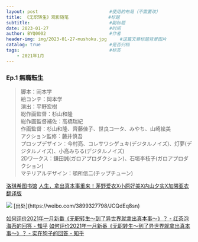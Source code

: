 ```yaml
---
layout: post                           #使用的布局（不需要改）
title: 《无职转生》观影随笔               #标题
subtitle:                              #副标题
date: 2023-01-27                       #时间
author: BYQ0002                        #作者
header-img: img/2023-01-27-mushoku.jpg     #这篇文章标题背景图片
catalog: true                          #是否归档
tags:                                  #标签
    - 2021年1月
---
```


### Ep.1 無職転生
 
>脚本：岡本学\
絵コンテ：岡本学\
演出：平野宏樹\
総作画監督：杉山和隆\
総作画監督補佐：高橋瑞紀\
作画監督：杉山和隆、齊藤佳子、世良コ一タ、みやち、山崎絵美\
アクション監修：藤井慎吾\
プロップデザイン：今村亮、コレサワシゲュキ(デジタルノイズ)、灯夢(デジタルノイズ)、小高みちる(デジタルノイズ)\
2Dワ一クス：鎌田誠(ガロアプロダクション)、石垣李枝子(ガロアプロダクション)\
マテリアルデザイン：頓所信二(チップチューン) 


[洛琪希图书馆](https://www.roxylib.com/)
[人生，拿出真本事重来！茅野爱衣X小原好美X内山夕实X加隈亚衣 翻译版](https://weibo.com/ttarticle/p/show?id=2309404592635481292959)

<img src='https://github.com/BYQ0002/BYQ0002.github.io/blob/main/img/230130_01.gif?raw=true' />
[出处](https://weibo.com/3899327798/JCQdEq8sn)

[如何评价2021年一月新番《无职转生～到了异世界就拿出真本事～》？ - 红茶泡海苔的回答 - 知乎](https://www.zhihu.com/question/437001989/answer/1676110560)
[如何评价2021年一月新番《无职转生～到了异世界就拿出真本事～》？ - 实在狗子的回答 - 知乎](https://www.zhihu.com/question/437001989/answer/1677063848)